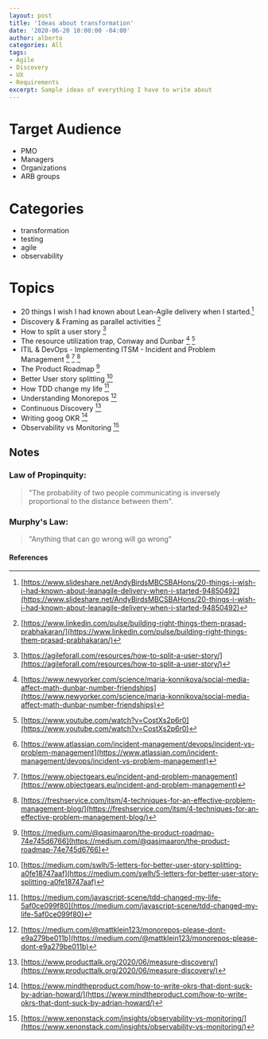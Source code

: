 ```yaml
---
layout: post
title: 'Ideas about transformation'
date: '2020-06-20 10:00:00 -04:00'
author: alberto
categories: All
tags:
- Agile
- Discovery
- UX
- Requirements
excerpt: Sample ideas of everything I have to write about
---
```


# Target Audience
* PMO
* Managers
* Organizations
* ARB groups

# Categories
* transformation
* testing
* agile
* observability

# Topics
* 20 things I wish I had known about Lean-Agile delivery when I started.[^1]
* Discovery & Framing as parallel activities [^2]
* How to split a user story [^3]
* The resource utilization trap, Conway and Dunbar [^5] [^6]
* ITIL & DevOps - Implementing ITSM - Incident and Problem Management [^9] [^10] [^11]
* The Product Roadmap [^12]
* Better User story splitting [^13]
* How TDD change my life [^14]
* Understanding Monorepos [^15]
* Continuous Discovery [^16]
* Writing goog OKR [^17]
* Observability vs Monitoring [^18]

## Notes
### Law of Propinquity:
> "The probability of two people communicating is inversely proportional to the distance between them".

### Murphy's Law:
> "Anything that can go wrong will go wrong"

#### References
[^1]: [https://www.slideshare.net/AndyBirdsMBCSBAHons/20-things-i-wish-i-had-known-about-leanagile-delivery-when-i-started-94850492](https://www.slideshare.net/AndyBirdsMBCSBAHons/20-things-i-wish-i-had-known-about-leanagile-delivery-when-i-started-94850492)
[^2]: [https://www.linkedin.com/pulse/building-right-things-them-prasad-prabhakaran/](https://www.linkedin.com/pulse/building-right-things-them-prasad-prabhakaran/)
[^3]: [https://agileforall.com/resources/how-to-split-a-user-story/](https://agileforall.com/resources/how-to-split-a-user-story/)
[^5]: [https://www.newyorker.com/science/maria-konnikova/social-media-affect-math-dunbar-number-friendships](https://www.newyorker.com/science/maria-konnikova/social-media-affect-math-dunbar-number-friendships)
[^6]: [https://www.youtube.com/watch?v=CostXs2p6r0](https://www.youtube.com/watch?v=CostXs2p6r0)
[^9]: [https://www.atlassian.com/incident-management/devops/incident-vs-problem-management](https://www.atlassian.com/incident-management/devops/incident-vs-problem-management)
[^10]: [https://www.objectgears.eu/incident-and-problem-management](https://www.objectgears.eu/incident-and-problem-management)
[^11]: [https://freshservice.com/itsm/4-techniques-for-an-effective-problem-management-blog/](https://freshservice.com/itsm/4-techniques-for-an-effective-problem-management-blog/)
[^12]: [https://medium.com/@qasimaaron/the-product-roadmap-74e745d6766](https://medium.com/@qasimaaron/the-product-roadmap-74e745d6766)
[^13]: [https://medium.com/swlh/5-letters-for-better-user-story-splitting-a0fe18747aaf](https://medium.com/swlh/5-letters-for-better-user-story-splitting-a0fe18747aaf)
[^14]: [https://medium.com/javascript-scene/tdd-changed-my-life-5af0ce099f80](https://medium.com/javascript-scene/tdd-changed-my-life-5af0ce099f80)
[^15]: [https://medium.com/@mattklein123/monorepos-please-dont-e9a279be011b](https://medium.com/@mattklein123/monorepos-please-dont-e9a279be011b)
[^16]: [https://www.producttalk.org/2020/06/measure-discovery/](https://www.producttalk.org/2020/06/measure-discovery/)
[^17]: [https://www.mindtheproduct.com/how-to-write-okrs-that-dont-suck-by-adrian-howard/](https://www.mindtheproduct.com/how-to-write-okrs-that-dont-suck-by-adrian-howard/)
[^18]: [https://www.xenonstack.com/insights/observability-vs-monitoring/](https://www.xenonstack.com/insights/observability-vs-monitoring/)
